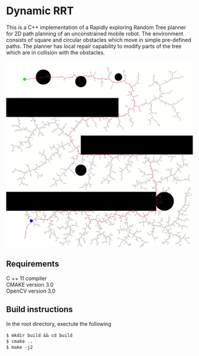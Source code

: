 # Dynamic RRT

This is a C++ implementation of a Rapidly exploring Random Tree planner for 2D path planning of an unconstrained mobile robot. The environment consists of square and circular obstacles which move in simple pre-defined paths. The planner has local repair capability to modify parts of the tree which are in collision with the obstacles.
<p align="center">
  <img src="https://github.com/SubramanianKrish/dynamic-rrt/blob/main/maze_map.gif?raw=true" alt="Maze Map"/>
</p>

## Requirements
C ++ 11 compiler  
CMAKE version 3.0  
OpenCV version 3.0  

## Build instructions
In the root directory, exectute the following
```
$ mkdir build && cd build
$ cmake ..
$ make -j2
```
